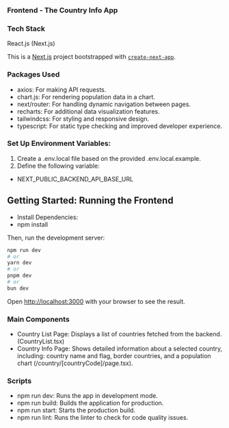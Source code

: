 ### Frontend - The Country Info App

### Tech Stack
React.js (Next.js)

This is a [Next.js](https://nextjs.org) project bootstrapped with [`create-next-app`](https://nextjs.org/docs/app/api-reference/cli/create-next-app).

### Packages Used
- axios: For making API requests.
- chart.js: For rendering population data in a chart.
- next/router: For handling dynamic navigation between pages.
- recharts: For additional data visualization features.
- tailwindcss: For styling and responsive design.
- typescript: For static type checking and improved developer experience.

### Set Up Environment Variables:

1. Create a .env.local file based on the provided .env.local.example.
2. Define the following variable:
- NEXT_PUBLIC_BACKEND_API_BASE_URL
  
## Getting Started: Running the Frontend
- Install Dependencies:
- npm install

Then, run the development server:

```bash
npm run dev
# or
yarn dev
# or
pnpm dev
# or
bun dev
```

Open [http://localhost:3000](http://localhost:3000) with your browser to see the result.
  
### Main Components
- Country List Page: Displays a list of countries fetched from the backend. (CountryList.tsx) 
- Country Info Page: Shows detailed information about a selected country, including: country name and flag, border countries, and a population chart (/country/[countryCode]/page.tsx).

### Scripts
- npm run dev: Runs the app in development mode.
- npm run build: Builds the application for production.
- npm run start: Starts the production build.
- npm run lint: Runs the linter to check for code quality issues.

